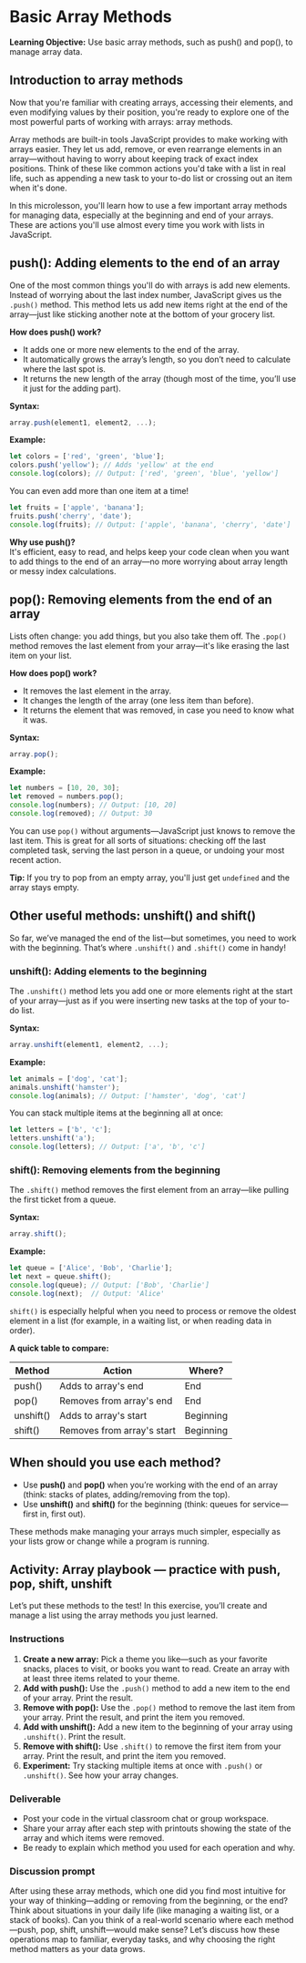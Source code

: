 # Basic Array Methods

**Learning Objective:** Use basic array methods, such as push() and pop(), to manage array data.

## Introduction to array methods

Now that you're familiar with creating arrays, accessing their elements, and even modifying values by their position, you're ready to explore one of the most powerful parts of working with arrays: array methods. 

Array methods are built-in tools JavaScript provides to make working with arrays easier. They let us add, remove, or even rearrange elements in an array—without having to worry about keeping track of exact index positions. Think of these like common actions you'd take with a list in real life, such as appending a new task to your to-do list or crossing out an item when it's done.

In this microlesson, you'll learn how to use a few important array methods for managing data, especially at the beginning and end of your arrays. These are actions you'll use almost every time you work with lists in JavaScript.

## push(): Adding elements to the end of an array

One of the most common things you'll do with arrays is add new elements. Instead of worrying about the last index number, JavaScript gives us the `.push()` method. This method lets us add new items right at the end of the array—just like sticking another note at the bottom of your grocery list.

**How does push() work?**

- It adds one or more new elements to the end of the array.
- It automatically grows the array’s length, so you don’t need to calculate where the last spot is.
- It returns the new length of the array (though most of the time, you’ll use it just for the adding part).

**Syntax:**
```javascript
array.push(element1, element2, ...);
```

**Example:**
```javascript
let colors = ['red', 'green', 'blue'];
colors.push('yellow'); // Adds 'yellow' at the end
console.log(colors); // Output: ['red', 'green', 'blue', 'yellow']
```

You can even add more than one item at a time!
```javascript
let fruits = ['apple', 'banana'];
fruits.push('cherry', 'date');
console.log(fruits); // Output: ['apple', 'banana', 'cherry', 'date']
```

**Why use push()?**  
It's efficient, easy to read, and helps keep your code clean when you want to add things to the end of an array—no more worrying about array length or messy index calculations.

## pop(): Removing elements from the end of an array

Lists often change: you add things, but you also take them off. The `.pop()` method removes the last element from your array—it's like erasing the last item on your list.

**How does pop() work?**

- It removes the last element in the array.
- It changes the length of the array (one less item than before).
- It returns the element that was removed, in case you need to know what it was.

**Syntax:**
```javascript
array.pop();
```

**Example:**
```javascript
let numbers = [10, 20, 30];
let removed = numbers.pop(); 
console.log(numbers); // Output: [10, 20]
console.log(removed); // Output: 30
```

You can use `pop()` without arguments—JavaScript just knows to remove the last item. This is great for all sorts of situations: checking off the last completed task, serving the last person in a queue, or undoing your most recent action.

**Tip:** If you try to pop from an empty array, you'll just get `undefined` and the array stays empty.

## Other useful methods: unshift() and shift()

So far, we’ve managed the end of the list—but sometimes, you need to work with the beginning. That’s where `.unshift()` and `.shift()` come in handy!

### unshift(): Adding elements to the beginning

The `.unshift()` method lets you add one or more elements right at the start of your array—just as if you were inserting new tasks at the top of your to-do list.

**Syntax:**
```javascript
array.unshift(element1, element2, ...);
```

**Example:**
```javascript
let animals = ['dog', 'cat'];
animals.unshift('hamster');
console.log(animals); // Output: ['hamster', 'dog', 'cat']
```

You can stack multiple items at the beginning all at once:
```javascript
let letters = ['b', 'c'];
letters.unshift('a');
console.log(letters); // Output: ['a', 'b', 'c']
```

### shift(): Removing elements from the beginning

The `.shift()` method removes the first element from an array—like pulling the first ticket from a queue.

**Syntax:**
```javascript
array.shift();
```

**Example:**
```javascript
let queue = ['Alice', 'Bob', 'Charlie'];
let next = queue.shift();
console.log(queue); // Output: ['Bob', 'Charlie']
console.log(next);  // Output: 'Alice'
```

`shift()` is especially helpful when you need to process or remove the oldest element in a list (for example, in a waiting list, or when reading data in order).

**A quick table to compare:**

| Method     | Action                         | Where?      |
|------------|-------------------------------|-------------|
| push()     | Adds to array's end           | End         |
| pop()      | Removes from array's end      | End         |
| unshift()  | Adds to array's start         | Beginning   |
| shift()    | Removes from array's start    | Beginning   |

## When should you use each method?

- Use **push()** and **pop()** when you’re working with the end of an array (think: stacks of plates, adding/removing from the top).
- Use **unshift()** and **shift()** for the beginning (think: queues for service—first in, first out).

These methods make managing your arrays much simpler, especially as your lists grow or change while a program is running.

## Activity: Array playbook — practice with push, pop, shift, unshift

Let’s put these methods to the test! In this exercise, you’ll create and manage a list using the array methods you just learned.

### Instructions

1. **Create a new array:** Pick a theme you like—such as your favorite snacks, places to visit, or books you want to read. Create an array with at least three items related to your theme.
2. **Add with push():** Use the `.push()` method to add a new item to the end of your array. Print the result.
3. **Remove with pop():** Use the `.pop()` method to remove the last item from your array. Print the result, and print the item you removed.
4. **Add with unshift():** Add a new item to the beginning of your array using `.unshift()`. Print the result.
5. **Remove with shift():** Use `.shift()` to remove the first item from your array. Print the result, and print the item you removed.
6. **Experiment:** Try stacking multiple items at once with `.push()` or `.unshift()`. See how your array changes.

### Deliverable

- Post your code in the virtual classroom chat or group workspace.
- Share your array after each step with printouts showing the state of the array and which items were removed.
- Be ready to explain which method you used for each operation and why.

### Discussion prompt

After using these array methods, which one did you find most intuitive for your way of thinking—adding or removing from the beginning, or the end? Think about situations in your daily life (like managing a waiting list, or a stack of books). Can you think of a real-world scenario where each method—push, pop, shift, unshift—would make sense? Let’s discuss how these operations map to familiar, everyday tasks, and why choosing the right method matters as your data grows.